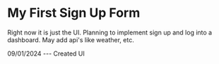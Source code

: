 # My First Sign Up Form
Right now it is just the UI. Planning to implement sign up and log into a dashboard. May add api's like weather, etc.

09/01/2024 --- Created UI
